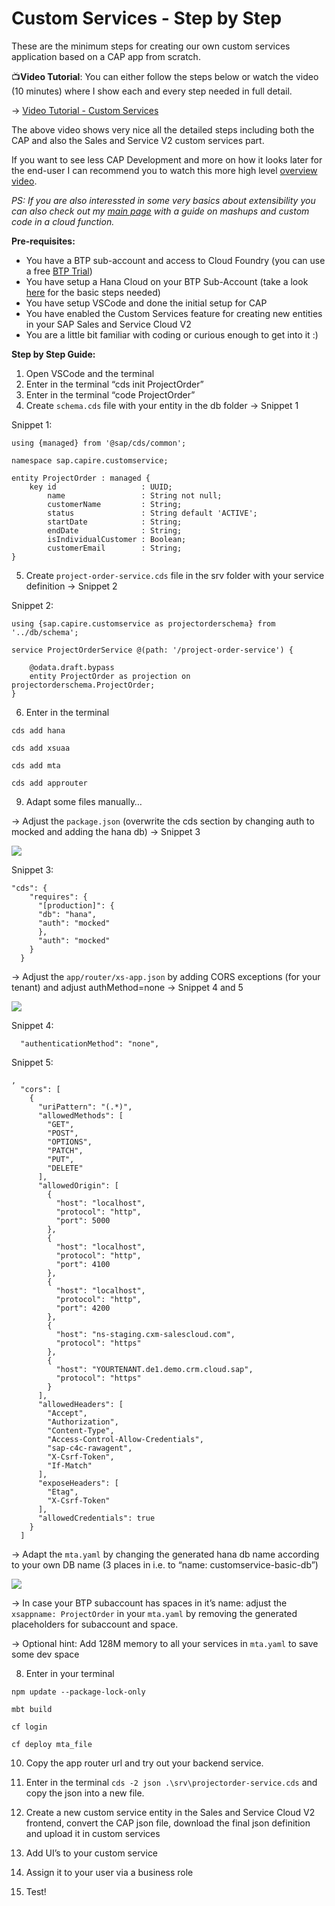 # Custom Services - Step by Step

These are the minimum steps for creating our own custom services application based on a CAP app from scratch.

📺**Video Tutorial**: You can either follow the steps below or watch the video (10 minutes) where I show each and every step needed in full detail.

-> [Video Tutorial - Custom Services](https://sapvideo.cfapps.eu10-004.hana.ondemand.com/?entry_id=1_5r2suzns)

The above video shows very nice all the detailed steps including both the CAP and also the Sales and Service V2 custom services part.

If you want to see less CAP Development and more on how it looks later for the end-user I can recommend you to watch this more high level [overview video](https://sapvideo.cfapps.eu10-004.hana.ondemand.com/?entry_id=1_zptgr1j5).

*PS: If you are also interessted in some very basics about extensibility you can also check out my [main page](https://github.com/jens-limbach/SSv2-extensibility-workshop/tree/main) with a guide on mashups and custom code in a cloud function.*

**Pre-requisites:**

- You have a BTP sub-account and access to Cloud Foundry (you can use a free <a href="https://account.hanatrial.ondemand.com/" target="_blank">BTP Trial</a>)
- You have setup a Hana Cloud on your BTP Sub-Account (take a look [here](https://github.com/jens-limbach/SSv2-extensibility-workshop/blob/main/hana-setup.md) for the basic steps needed)
- You have setup VSCode and done the initial setup for CAP
- You have enabled the Custom Services feature for creating new entities in your SAP Sales and Service Cloud V2
- You are a little bit familiar with coding or curious enough to get into it :)

**Step by Step Guide:**

1.	Open VSCode and the terminal
2.	Enter in the terminal “cds init ProjectOrder”
3.	Enter in the terminal  “code ProjectOrder”
4.	Create ```schema.cds``` file with your entity in the db folder -> Snippet 1

Snippet 1:
```
using {managed} from '@sap/cds/common';

namespace sap.capire.customservice;

entity ProjectOrder : managed {
    key id                   : UUID;
        name                 : String not null;
        customerName         : String;
        status               : String default 'ACTIVE';
        startDate            : String;
        endDate              : String;
        isIndividualCustomer : Boolean;
        customerEmail        : String;
}
```

5.	Create ```project-order-service.cds``` file in the srv folder with your service definition -> Snippet 2

Snippet 2:
```
using {sap.capire.customservice as projectorderschema} from '../db/schema';

service ProjectOrderService @(path: '/project-order-service') {

    @odata.draft.bypass
    entity ProjectOrder as projection on projectorderschema.ProjectOrder;
}
```

6.	Enter in the terminal
   
```cds add hana```

```cds add xsuaa```

```cds add mta```

```cds add approuter```

9.	Adapt some files manually…

-> Adjust the ```package.json``` (overwrite the cds section by changing auth to mocked and adding the hana db) -> Snippet 3

<img src="images/package-json.png">
 
Snippet 3:
```
"cds": {
    "requires": {
      "[production]": {
      "db": "hana",
      "auth": "mocked"
      },
      "auth": "mocked"
    }
  }
```

-> Adjust the ```app/router/xs-app.json``` by adding CORS exceptions (for your tenant) and adjust authMethod=none -> Snippet 4 and 5

<img src="images/xs-app-json.png">
 
Snippet 4:
```
  "authenticationMethod": "none",
```

Snippet 5:

```
,
  "cors": [
    {
      "uriPattern": "(.*)",
      "allowedMethods": [
        "GET",
        "POST",
        "OPTIONS",
        "PATCH",
        "PUT",
        "DELETE"
      ],
      "allowedOrigin": [
        {
          "host": "localhost",
          "protocol": "http",
          "port": 5000
        },
        {
          "host": "localhost",
          "protocol": "http",
          "port": 4100
        },
        {
          "host": "localhost",
          "protocol": "http",
          "port": 4200
        },
        {
          "host": "ns-staging.cxm-salescloud.com",
          "protocol": "https"
        },
        {
          "host": "YOURTENANT.de1.demo.crm.cloud.sap",
          "protocol": "https"
        }
      ],
      "allowedHeaders": [
        "Accept",
        "Authorization",
        "Content-Type",
        "Access-Control-Allow-Credentials",
        "sap-c4c-rawagent",
        "X-Csrf-Token",
        "If-Match"
      ],
      "exposeHeaders": [
        "Etag",
        "X-Csrf-Token"
      ],
      "allowedCredentials": true
    }
  ]
```

-> Adapt the ```mta.yaml``` by changing the generated hana db name according to your own DB name (3 places in i.e. to “name: customservice-basic-db”) 

<img src="images/mta-yaml.png">

-> In case your BTP subaccount has spaces in it’s name: adjust the ```xsappname: ProjectOrder``` in your ```mta.yaml``` by removing the generated placeholders for subaccount and space.

-> Optional hint: Add 128M memory to all your services in ```mta.yaml``` to save some dev space

8.	Enter in your terminal
   
```npm update --package-lock-only```

```mbt build```

```cf login```

```cf deploy mta_file```

10.	Copy the app router url and try out your backend service.
    
12.	Enter in the terminal ```cds -2 json .\srv\projectorder-service.cds``` and copy the json into a new file.

13.	Create a new custom service entity in the Sales and Service Cloud V2 frontend, convert the CAP json file, download the final json definition and upload it in custom services
    
14.	Add UI’s to your custom service
    
15.	Assign it to your user via a business role
    
16.	Test!
